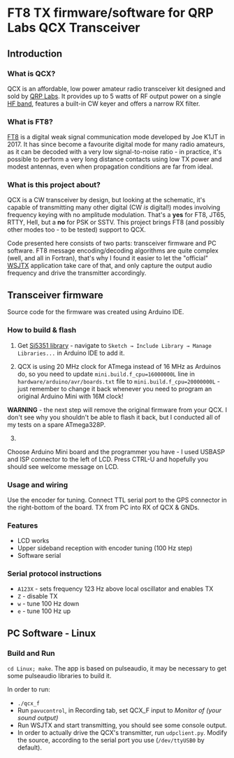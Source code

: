 # FT8 TX firmware/software for QRP Labs QCX Transceiver

## Introduction

### What is QCX?

QCX is an affordable, low power amateur radio transceiver kit designed and sold by [QRP Labs](1). It provides up to 5 watts of RF output power on a single [HF band](2), features a built-in CW keyer and offers a narrow RX filter.

### What is FT8?

[FT8](3) is a digital weak signal communication mode developed by Joe K1JT in 2017. It has since become a favourite digital mode for many radio amateurs, as it can be decoded with a very low signal-to-noise ratio - in practice, it's possible to perform a very long distance contacts using low TX power and modest antennas, even when propagation conditions are far from ideal.

### What is this project about?

QCX is a CW transceiver by design, but looking at the schematic, it's capable of transmitting many other digital (CW *is* digital!) modes involving frequency keying with no amplitude modulation. That's a **yes** for FT8, JT65, RTTY, Hell, but a **no** for PSK or SSTV. This project brings FT8 (and possibly other modes too - to be tested) support to QCX.

Code presented here consists of two parts: transceiver firmware and PC software. FT8 message encoding/decoding algorithms are quite complex (well, and all in Fortran), that's why I found it easier to let the "official" [WSJTX](4) application take care of that, and only capture the output audio frequency and drive the transmitter accordingly.

## Transceiver firmware

Source code for the firmware was created using Arduino IDE.

### How to build & flash
1. Get [Si5351 library](6) - navigate to `Sketch → Include Library → Manage Libraries...` in Arduino IDE to add it.

2. QCX is using 20 MHz clock for ATmega instead of 16 MHz as Arduinos do, so you need to update `mini.build.f_cpu=16000000L` line in `hardware/arduino/avr/boards.txt` file to `mini.build.f_cpu=20000000L` - just remember to change it back whenever you need to program an original Arduino Mini with 16M clock!

**WARNING** - the next step will remove the original firmware from your QCX. I don't see why you shouldn't be able to flash it back, but I conducted all of my tests on a spare ATmega328P.

3.
Choose Arduino Mini board and the programmer you have - I used USBASP and ISP connector to the left of LCD. Press CTRL-U and hopefully you should see welcome message on LCD.

### Usage and wiring

Use the encoder for tuning. Connect TTL serial port to the GPS connector in the right-bottom of the board. TX from PC into RX of QCX & GNDs.

### Features

* LCD works
* Upper sideband reception with encoder tuning (100 Hz step)
* Software serial

### Serial protocol instructions
* `A123X` - sets frequency 123 Hz above local oscillator and enables TX
* `Z` - disable TX
* `w` - tune 100 Hz down
* `e` - tune 100 Hz up

## PC Software - Linux

### Build and Run

`cd Linux; make`. The app is based on pulseaudio, it may be necessary to get some pulseaudio libraries to build it.

In order to run:
* `./qcx_f`
* Run `pavucontrol`, in Recording tab, set QCX_F input to _Monitor of (your sound output)_
* Run WSJTX and start transmitting, you should see some console output.
* In order to actually drive the QCX's transmitter, run `udpclient.py`. Modify the source, according to the serial port you use (`/dev/ttyUSB0` by default).


[1]: https://qrp-labs.com/qcx.html
[2]: https://en.wikipedia.org/wiki/High_frequency
[3]: https://en.wikipedia.org/wiki/WSJT_(amateur_radio_software)#FT8
[4]: https://physics.princeton.edu/pulsar/k1jt/wsjtx.html
[5]: http://qrp-labs.com/images/qcx/assembly_A4.pdf
[6]: https://github.com/etherkit/Si5351Arduino
